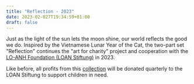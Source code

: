 ```yaml
---
title: "Reflection - 2023"
date: 2023-02-027T19:34:59+01:00
draft: false
---
```



Just as the light of the sun lets the moon shine, our world reflects the good we do.
Inspired by the Vietnamese Lunar Year of the Cat, the two-part set "Reflection" continues the "art for charity" project and cooperation with the [LO-ANH Foundation (LOAN Stiftung)](https://loan-stiftung.de/?lang=en) in 2023.

Like before, all profits from this [collection](https://shop.seraphine-arts.com/en/collections/reflection) will be donated quarterly to the LOAN Stiftung to support children in need. 
